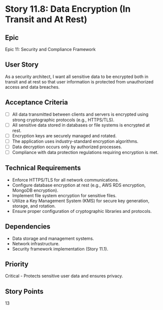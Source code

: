 # Story 11.8: Data Encryption (In Transit and At Rest)

## Epic
Epic 11: Security and Compliance Framework

## User Story
As a security architect, I want all sensitive data to be encrypted both in transit and at rest so that user information is protected from unauthorized access and data breaches.

## Acceptance Criteria
- [ ] All data transmitted between clients and servers is encrypted using strong cryptographic protocols (e.g., HTTPS/TLS).
- [ ] All sensitive data stored in databases or file systems is encrypted at rest.
- [ ] Encryption keys are securely managed and rotated.
- [ ] The application uses industry-standard encryption algorithms.
- [ ] Data decryption occurs only by authorized processes.
- [ ] Compliance with data protection regulations requiring encryption is met.

## Technical Requirements
- Enforce HTTPS/TLS for all network communications.
- Configure database encryption at rest (e.g., AWS RDS encryption, MongoDB encryption).
- Implement file system encryption for sensitive files.
- Utilize a Key Management System (KMS) for secure key generation, storage, and rotation.
- Ensure proper configuration of cryptographic libraries and protocols.

## Dependencies
- Data storage and management systems.
- Network infrastructure.
- Security framework implementation (Story 11.1).

## Priority
Critical - Protects sensitive user data and ensures privacy.

## Story Points
13
